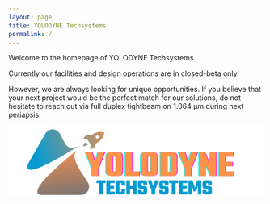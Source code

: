 ```yaml
---
layout: page
title: YOLODYNE Techsystems
permalink: /
---
```


Welcome to the homepage of YOLODYNE Techsystems.

Currently our facilities and design operations are in closed-beta only.

However, we are always looking for unique opportunities. If you believe that your next project would be the perfect match for our solutions, do not hesitate to reach out via full duplex tightbeam on 1.064 µm during next periapsis. 

![logo](/assets/img/logo-horiz.png)
